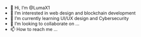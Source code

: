 - 👋 Hi, I’m @LumaX1
- 👀 I’m interested in web design and blockchain development
- 🌱 I’m currently learning UI/UX design and Cybersecurity
- 💞️ I’m looking to collaborate on ...
- 📫 How to reach me ...

<!---
LumaX1/LumaX1 is a ✨ special ✨ repository because its `README.md` (this file) appears on your GitHub profile.
You can click the Preview link to take a look at your changes.
--->
